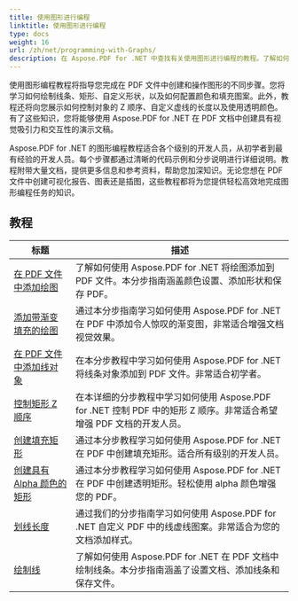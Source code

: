 ```yaml
---
title: 使用图形进行编程
linktitle: 使用图形进行编程
type: docs
weight: 16
url: /zh/net/programming-with-Graphs/
description: 在 Aspose.PDF for .NET 中查找有关使用图形进行编程的教程。了解如何在 PDF 文档中创建和自定义图形。
---
```

使用图形编程教程将指导您完成在 PDF 文件中创建和操作图形的不同步骤。您将学习如何绘制线条、矩形、自定义形状，以及如何配置颜色和填充图案。此外，教程还将向您展示如何控制对象的 Z 顺序、自定义虚线的长度以及使用透明颜色。有了这些知识，您将能够使用 Aspose.PDF for .NET 在 PDF 文档中创建具有视觉吸引力和交互性的演示文稿。

Aspose.PDF for .NET 的图形编程教程适合各个级别的开发人员，从初学者到最有经验的开发人员。每个步骤都通过清晰的代码示例和分步说明进行详细说明。教程附带大量文档，提供更多信息和参考资料，帮助您加深知识。无论您想在 PDF 文件中创建可视化报告、图表还是插图，这些教程都将为您提供轻松高效地完成图形编程任务的知识。

## 教程
| 标题 | 描述 |
| --- | --- | 
| [在 PDF 文件中添加绘图](./add-drawing/) | 了解如何使用 Aspose.PDF for .NET 将绘图添加到 PDF 文件。本分步指南涵盖颜色设置、添加形状和保存 PDF。 |  
| [添加带渐变填充的绘图](./add-drawing-with-gradient-fill/) | 通过本分步指南学习如何使用 Aspose.PDF for .NET 在 PDF 中添加令人惊叹的渐变图，非常适合增强文档视觉效果。 |  
| [在 PDF 文件中添加线对象](./add-line-object/) | 在本分步教程中学习如何使用 Aspose.PDF for .NET 将线条对象添加到 PDF 文件。非常适合初学者。 |  
| [控制矩形 Z 顺序](./control-rectangle-z-order/) | 在本详细的分步教程中学习如何使用 Aspose.PDF for .NET 控制 PDF 中的矩形 Z 顺序。非常适合希望增强 PDF 文档的开发人员。 |  
| [创建填充矩形](./create-filled-rectangle/) | 通过本分步教程学习如何使用 Aspose.PDF for .NET 在 PDF 中创建填充矩形。适合所有级别的开发人员。 |  
| [创建具有 Alpha 颜色的矩形](./create-rectangle-with-alpha-color/) | 通过本分步教程学习如何使用 Aspose.PDF for .NET 在 PDF 中创建透明矩形。轻松使用 alpha 颜色增强您的 PDF。 |  
| [划线长度](./dash-length/) | 通过我们的分步指南学习如何使用 Aspose.PDF for .NET 自定义 PDF 中的线虚线图案。非常适合为您的文档添加样式。 |  
| [绘制线](./drawing-line/) | 了解如何使用 Aspose.PDF for .NET 在 PDF 文档中绘制线条。本分步指南涵盖了设置文档、添加线条和保存文件。 |  